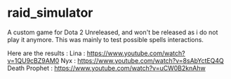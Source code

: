 # raid_simulator
A custom game for Dota 2
Unreleased, and won't be released as i do not play it anymore. This was mainly to test possible spells interactions.

Here are the results : 
Lina : https://www.youtube.com/watch?v=1QU9cBZ9AM0
Nyx : https://www.youtube.com/watch?v=8sAbYctEQ4Q
Death Prophet : https://www.youtube.com/watch?v=uCW0B2knAhw
